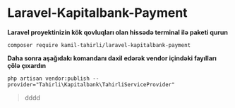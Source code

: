 # Laravel-Kapitalbank-Payment



**Laravel proyektinizin kök qovluqları olan hissədə terminal ilə paketi qurun**


```
composer require kamil-tahirli/laravel-kapitalbank-payment
```

**Daha sonra aşağıdakı komandanı daxil edərək vendor içindəki fayılları çölə çıxardın**

```
php artisan vendor:publish --provider="Tahirli\Kapitalbank\TahirliServiceProvider"
```

>dddd
